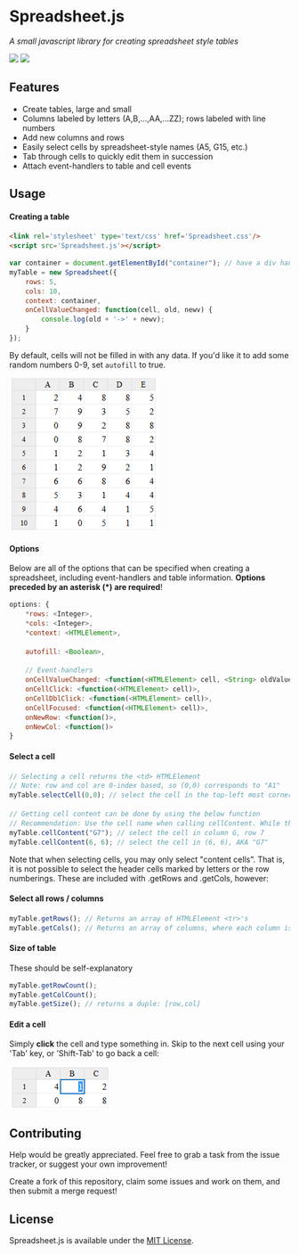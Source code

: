 # Spreadsheet.js
_A small javascript library for creating spreadsheet style tables_

[![](https://img.shields.io/badge/Demo-Live%20Demo-brightgreen.svg?style=flat-square)](https://chiefofgxbxl.github.io/Spreadsheet.js/) [![](https://img.shields.io/badge/license-MIT-blue.svg?style=flat-square)](http://opensource.org/licenses/MIT)

## Features
 * Create tables, large and small
 * Columns labeled by letters (A,B,...,AA,...ZZ); rows labeled with line numbers
 * Add new columns and rows
 * Easily select cells by spreadsheet-style names (A5, G15, etc.)
 * Tab through cells to quickly edit them in succession
 * Attach event-handlers to table and cell events


## Usage
#### Creating a table
```html
<link rel='stylesheet' type='text/css' href='Spreadsheet.css'/>
<script src='Spreadsheet.js'></script>
```
```javascript
var container = document.getElementById("container"); // have a div handy to hold the table
myTable = new Spreadsheet({
    rows: 5,
    cols: 10,
    context: container,
    onCellValueChanged: function(cell, old, newv) {
        console.log(old + '->' + newv);
    }
});
```
By default, cells will not be filled in with any data. If you'd like it to add some random numbers 0-9, set `autofill` to true.

![](https://github.com/ChiefOfGxBxL/Spreadsheet.js/blob/master/screenshots/Spreadsheet_Basic.PNG)

#### Options
Below are all of the options that can be specified when creating a spreadsheet, including event-handlers and table information. **Options preceded by an asterisk (*) are required**!
```javascript
options: {
    *rows: <Integer>,
    *cols: <Integer>,
    *context: <HTMLElement>,
    
    autofill: <Boolean>,
    
    // Event-handlers
    onCellValueChanged: <function(<HTMLElement> cell, <String> oldValue, <String> newValue)>,
    onCellClick: <function(<HTMLElement> cell)>,
    onCellDblClick: <function(<HTMLElement> cell)>,
    onCellFocused: <function(<HTMLElement> cell)>,
    onNewRow: <function()>,
    onNewCol: <function()>
}
```

#### Select a cell
```javascript
// Selecting a cell returns the <td> HTMLElement
// Note: row and col are 0-index based, so (0,0) corresponds to "A1"
myTable.selectCell(0,0); // select the cell in the top-left most corner

// Getting cell content can be done by using the below function
// Recommendation: Use the cell name when calling cellContent. While the 0-index based coordinates may be given, it can be more confusing and may lead to off-by-one errors
myTable.cellContent("G7"); // select the cell in column G, row 7
myTable.cellContent(6, 6); // select the cell in (6, 6), AKA "G7"
```
Note that when selecting cells, you may only select "content cells". That is, it is not possible to select the header cells marked by letters or the row numberings. These are included with .getRows and .getCols, however:

#### Select all rows / columns
```javascript
myTable.getRows(); // Returns an array of HTMLElement <tr>'s
myTable.getCols(); // Returns an array of columns, where each column is an array containing HTMLElement <td>'s
```

#### Size of table
These should be self-explanatory
```javascript
myTable.getRowCount();
myTable.getColCount();
myTable.getSize(); // returns a duple: [row,col]
```

#### Edit a cell
Simply __click__ the cell and type something in.
Skip to the next cell using your 'Tab' key, or 'Shift-Tab' to go back a cell:

![](https://github.com/ChiefOfGxBxL/Spreadsheet.js/blob/master/screenshots/Spreadsheet_Tab.png)

## Contributing
Help would be greatly appreciated. Feel free to grab a task from the issue tracker, or suggest your own improvement!

Create a fork of this repository, claim some issues and work on them, and then submit a merge request!


## License
Spreadsheet.js is available under the [MIT License](http://opensource.org/licenses/MIT).
